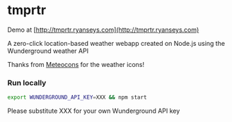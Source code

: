 tmprtr
======

Demo at [http://tmprtr.ryanseys.com](http://tmprtr.ryanseys.com)

A zero-click location-based weather webapp created on Node.js using the Wunderground weather API

Thanks from [Meteocons](http://www.alessioatzeni.com/meteocons/) for the weather icons!

### Run locally ###

```bash
export WUNDERGROUND_API_KEY=XXX && npm start
```

Please substitute XXX for your own Wunderground API key
